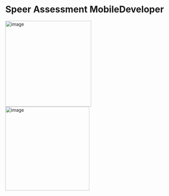 # Speer Assessment MobileDeveloper

<img width="269" alt="image" src="https://github.com/MateoDev97/SpeerAssessmentMobileDeveloper/assets/25846938/8df4df47-4b29-4869-87aa-3063917acdce">

<img width="263" alt="image" src="https://github.com/MateoDev97/SpeerAssessmentMobileDeveloper/assets/25846938/6640f0b9-ceb8-44df-8fea-e84fea46cd03">

